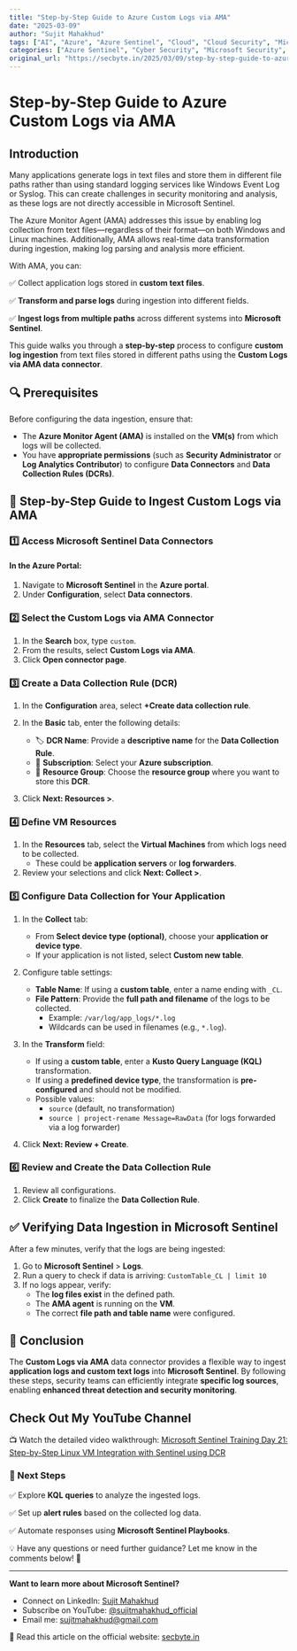 ```yaml
---
title: "Step-by-Step Guide to Azure Custom Logs via AMA"
date: "2025-03-09"
author: "Sujit Mahakhud"
tags: ["AI", "Azure", "Azure Sentinel", "Cloud", "Cloud Security", "Microsoft", "Microsoft Sentinel", "Microsoft Sentinel Implementation", "Security"]
categories: ["Azure Sentinel", "Cyber Security", "Microsoft Security", "Microsoft Sentinel"]
original_url: "https://secbyte.in/2025/03/09/step-by-step-guide-to-azure-custom-logs-via-ama/"
---
```


# Step-by-Step Guide to Azure Custom Logs via AMA

## Introduction

Many applications generate logs in text files and store them in different file paths rather than using standard logging services like Windows Event Log or Syslog. This can create challenges in security monitoring and analysis, as these logs are not directly accessible in Microsoft Sentinel.

The Azure Monitor Agent (AMA) addresses this issue by enabling log collection from text files—regardless of their format—on both Windows and Linux machines. Additionally, AMA allows real-time data transformation during ingestion, making log parsing and analysis more efficient.

With AMA, you can:

✅ Collect application logs stored in **custom text files**.

✅ **Transform and parse logs** during ingestion into different fields.

✅ **Ingest logs from multiple paths** across different systems into **Microsoft Sentinel**.

This guide walks you through a **step-by-step** process to configure **custom log ingestion** from text files stored in different paths using the **Custom Logs via AMA data connector**.

## 🔍 Prerequisites

Before configuring the data ingestion, ensure that:

- The **Azure Monitor Agent (AMA)** is installed on the **VM(s)** from which logs will be collected.
- You have **appropriate permissions** (such as **Security Administrator** or **Log Analytics Contributor**) to configure **Data Connectors** and **Data Collection Rules (DCRs)**.

## 🚀 Step-by-Step Guide to Ingest Custom Logs via AMA

### 1️⃣ Access Microsoft Sentinel Data Connectors

#### In the Azure Portal:

1. Navigate to **Microsoft Sentinel** in the **Azure portal**.
2. Under **Configuration**, select **Data connectors**.

### 2️⃣ Select the Custom Logs via AMA Connector

1. In the **Search** box, type `custom`.
2. From the results, select **Custom Logs via AMA**.
3. Click **Open connector page**.

### 3️⃣ Create a Data Collection Rule (DCR)

1. In the **Configuration** area, select **+Create data collection rule**.

2. In the **Basic** tab, enter the following details:
   - 🏷 **DCR Name**: Provide a **descriptive name** for the **Data Collection Rule**.
   - 🔹 **Subscription**: Select your **Azure subscription**.
   - 📁 **Resource Group**: Choose the **resource group** where you want to store this **DCR**.

3. Click **Next: Resources >**.

### 4️⃣ Define VM Resources

1. In the **Resources** tab, select the **Virtual Machines** from which logs need to be collected.
   - These could be **application servers** or **log forwarders**.
2. Review your selections and click **Next: Collect >**.

### 5️⃣ Configure Data Collection for Your Application

1. In the **Collect** tab:
   - From **Select device type (optional)**, choose your **application or device type**.
   - If your application is not listed, select **Custom new table**.

2. Configure table settings:
   - **Table Name**: If using a **custom table**, enter a name ending with `_CL`.
   - **File Pattern**: Provide the **full path and filename** of the logs to be collected.
     - Example: `/var/log/app_logs/*.log`
     - Wildcards can be used in filenames (e.g., `*.log`).

3. In the **Transform** field:
   - If using a **custom table**, enter a **Kusto Query Language (KQL)** transformation.
   - If using a **predefined device type**, the transformation is **pre-configured** and should not be modified.
   - Possible values:
     - `source` (default, no transformation)
     - `source | project-rename Message=RawData` (for logs forwarded via a log forwarder)

4. Click **Next: Review + Create**.

### 6️⃣ Review and Create the Data Collection Rule

1. Review all configurations.
2. Click **Create** to finalize the **Data Collection Rule**.

## ✅ Verifying Data Ingestion in Microsoft Sentinel

After a few minutes, verify that the logs are being ingested:

1. Go to **Microsoft Sentinel** > **Logs**.
2. Run a query to check if data is arriving: `CustomTable_CL | limit 10`
3. If no logs appear, verify:
   - The **log files exist** in the defined path.
   - The **AMA agent** is running on the **VM**.
   - The correct **file path and table name** were configured.

## 🎯 Conclusion

The **Custom Logs via AMA** data connector provides a flexible way to ingest **application logs and custom text logs** into **Microsoft Sentinel**. By following these steps, security teams can efficiently integrate **specific log sources**, enabling **enhanced threat detection and security monitoring**.

## Check Out My YouTube Channel

📺 Watch the detailed video walkthrough:
[Microsoft Sentinel Training Day 21: Step-by-Step Linux VM Integration with Sentinel using DCR](https://www.youtube.com/watch?v=4QEkm3og6Wk)

### 📌 Next Steps

✅ Explore **KQL queries** to analyze the ingested logs.

✅ Set up **alert rules** based on the collected log data.

✅ Automate responses using **Microsoft Sentinel Playbooks**.

💡 Have any questions or need further guidance? Let me know in the comments below! 🚀

---

**Want to learn more about Microsoft Sentinel?**

- Connect on LinkedIn: [Sujit Mahakhud](https://www.linkedin.com/in/sujitmahakhud/)
- Subscribe on YouTube: [@sujitmahakhud_official](https://www.youtube.com/@sujitmahakhud_official)
- Email me: [sujitmahakhud@gmail.com](mailto:sujitmahakhud@gmail.com)

🧩 Read this article on the official website: [secbyte.in](https://secbyte.in/2025/03/09/step-by-step-guide-to-azure-custom-logs-via-ama/)

